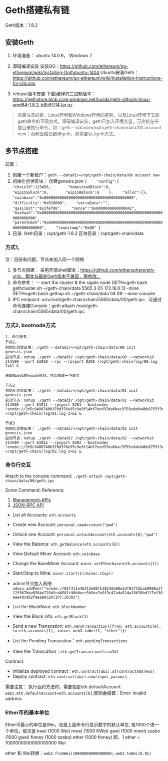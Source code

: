 # Geth搭建私有链

Geth版本：1.8.2
##  安装Geth

 1. 环境准备：
 ubuntu 14.0.6，
 Windows 7
 2. 源码编译安装
安装GO：https://github.com/ethereum/go-ethereum/wiki/Installing-Go#ubuntu-1404
Ubuntu安装Geth：https://github.com/ethereum/go-ethereum/wiki/Installation-Instructions-for-Ubuntu

 3. release版本安装
 下载i编译的二进制版本：https://gethstore.blob.core.windows.net/builds/geth-alltools-linux-amd64-1.8.2-b8b9f7f4.tar.gz

> 需要注意的是，Linux环境和Windows环境的差别，以及Linux环境下安装geth命令的不同方式。源码编译安装，geth已加入环境变量，可直接在任意目录执行命令，如：geth --datadir=/opt/geth-chain/data/00 account new；而解压缩已编译geth，则需要以./geth方式。

##  多节点搭建 
前置：
1. 创建一个新账户：`geth --datadir=/opt/geth-chain/data/00 account new`
2. 初始化创世区块：
创建genesis.json
	`{
　　"config":{
　　　　"chainId":123456,
　　　　"homesteadBlock":0,
　　　　"eip155Block":0,
　　　　"eip158Block":0
　　},
　　"alloc":{},
　　"coinbase":"0x0000000000000000000000000000000000000000",
　　"difficulty":"0x020000",
　　"extraData":"",
　　"gasLimit":"0x2fefd8",
　　"nonce":"0x0000000000000042",
　　"mixhash":"0x0000000000000000000000000000000000000000000000000000000000000000",
　　"parentHash":"0x0000000000000000000000000000000000000000000000000000000000000000",
　　"timestamp":"0x00"
}`
3. 目录: 
Geth目录：/opt/geth-1.8.2
区块目录：/opt/geth-chain/data

### 方式1,
注：目前有问题，节点未加入同一个网络
1. 多节点搭建：
采用开源shell脚本：https://github.com/ethersphere/eth-utils，脚本与最新Geth版本不兼容，需修改。
2. 命令参考：
    -- start the cluster & the signle node
	 GETH=geth bash gethcluster.sh ~/geth-chain/data 5565 3 05 172.16.0.13 -mine
	 GETH=geth bash gethup.sh ~/geth-chain/data 04 09 --mine console
3. IPC endpoint: url=/root/geth-chain/chain/5565/data/00/geth.ipc
   可通过命令连接Console：geth attach /root/geth-chain/chain/5565/data/00/geth.ipc


### 方式2, bootnode方式
	1. 命令参考：
	节点1，    
    初始化创世区块：./geth --datadir=/opt/geth-chain/data/00 init genesis.json 
    启动节点：nohup ./geth --datadir /opt/geth-chain/data/00 --networkid 314590 --port 61910 --rpc --rpcport 8200 >/opt/geth-chain/log/00.log 2>&1 &
    
    获取Node1的enode信息，然后修改一下命令

    节点2
    初始化创世区块： ./geth --datadir=/opt/geth-chain/data/01 init genesis.json
    启动节点：nohup ./geth --datadir /opt/geth-chain/data/01 --networkid 314590 --port 61911 --rpcport 8201 --bootnodes "enode://2b5c9480740b370d376e95c9e8f14bf7eed37da6bac9759edabb4bb8755f3d94b9f95d8b84b46a55ae3fc92425c9513b2c85307cc442fb958d0e996dc986b809@10.59.98.122:61910" >/opt/geth-chain/log/01.log 2>&1 &
    
    节点3
    初始化创世区块： ./geth --datadir=/opt/geth-chain/data/02 init genesis.json
    启动节点：nohup ./geth --datadir /opt/geth-chain/data/02 --networkid 314590 --port 61912 --rpcport 8202 --bootnodes "enode://2b5c9480740b370d376e95c9e8f14bf7eed37da6bac9759edabb4bb8755f3d94b9f95d8b84b46a55ae3fc92425c9513b2c85307cc442fb958d0e996dc986b809@10.59.98.122:61910" >/opt/geth-chain/log/02.log 2>&1 &


### 命令行交互
Attach to the console command: `./geth attach /opt/geth-chain/data/00/geth.ipc`

Some Command:
Reference: 
 1. [Management-APIs][1]
 2. [JSON-RPC API][2]

- List all Accounts: `eth.accounts`
- Create new Account: `personal.newAcccount("pwd")`
- Unlock one Account: `personal.unlockAccount(eth.accounts[0],"pwd")`
- View the Balance: `eth.getBalance(eth.accounts[0])`
- View Default Miner Account: `eth.coinbase`
- Change the BaseMiner Account: `miner.setEtherbase(eth.accounts[1])`
- Start/Stop to Mine: `miner.start(1)/miner.stop()`

- admin节点加入网络:
`admin.addPeer("enode://03f411e46212e00fb3824db08e1df03715bab0908a1f129367bba8564e728dfcd4581c90b0acc5b9ee7e8f3c47ada524a18b76bd117ef30aaa4dcab2faea80c2@[IP]:30303")`


- List the BlockNum: `eth.blockNumber`
- View the Block info: `eth.getBlock(1)`

- Send a new Transcation: `eth.sendTransaction({from: eth.accounts[0], to:eth.accounts[1], value: web3.toWei(1, "ether")})`
- List the Pending Transcation：`eth.pendingTransactions`
- View the Transcation：`eth.getTransaction(tranId)`

Contract:
- initialize deployed contract : `eth.contract(abi).at(contractAddress)`
- Deploy contract: `eth.contract(abi).new(input_params)`;

需要注意：
执行合约方法时，需要指定eth.defaultAccount: `web3.eth.defaultAccount=eth.accounts[0]`;否则会报错：Error: invalid address


### Ether币的基本单位
Ether币最小的单位是Wei，也是上面命令行显示数字的默认单位, 每1000个进一个单位，依次是
kwei (1000 Wei)
mwei (1000 KWei)
gwei (1000 mwei)
szabo (1000 gwei)
finney (1000 szabo)
ether (1000 finney)
即，1 ether = 1000000000000000000 Wei

ether 和 Wei转换：`web3.fromWei(10000000000000000)`, `web3.toWei(0.01)`


  [1]: https://github.com/ethereum/go-ethereum/wiki/Management-APIs
  [2]: https://github.com/ethereum/wiki/wiki/JSON-RPC
